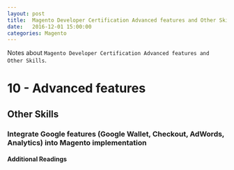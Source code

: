 ```yaml
---
layout: post
title:  Magento Developer Certification Advanced features and Other Skills
date:   2016-12-01 15:00:00
categories: Magento
---
```


Notes about `Magento Developer Certification Advanced features and Other Skills`.


10 - Advanced features
=====================


Other Skills
------------

### Integrate Google features (Google Wallet, Checkout, AdWords, Analytics) into Magento implementation



#### Additional Readings
